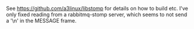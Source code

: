 See https://github.com/a3linux/libstomp for details on how to build etc. I've only fixed reading from a rabbitmq-stomp server, which seems to not send a '\n' in the MESSAGE frame.
